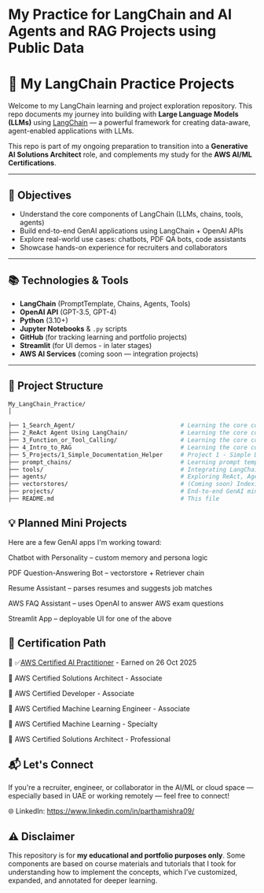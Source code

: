 # My Practice for LangChain and AI Agents and RAG Projects using Public Data

# 🧠 My LangChain Practice Projects

Welcome to my LangChain learning and project exploration repository. This repo documents my journey into building with **Large Language Models (LLMs)** using [LangChain](https://www.langchain.com/) — a powerful framework for creating data-aware, agent-enabled applications with LLMs.

This repo is part of my ongoing preparation to transition into a **Generative AI Solutions Architect** role, and complements my study for the **AWS AI/ML Certifications**.

---

## 🚀 Objectives

- Understand the core components of LangChain (LLMs, chains, tools, agents)
- Build end-to-end GenAI applications using LangChain + OpenAI APIs
- Explore real-world use cases: chatbots, PDF QA bots, code assistants
- Showcase hands-on experience for recruiters and collaborators

---

## 📚 Technologies & Tools

- **LangChain** (PromptTemplate, Chains, Agents, Tools)
- **OpenAI API** (GPT-3.5, GPT-4)
- **Python** (3.10+)
- **Jupyter Notebooks** & `.py` scripts
- **GitHub** (for tracking learning and portfolio projects)
- **Streamlit** (for UI demos - in later stages)
- **AWS AI Services** (coming soon — integration projects)

---

## 🧩 Project Structure

```bash
My_LangChain_Practice/ 
│

├── 1_Search_Agent/                              # Learning the core concepts of LangChain by building a simple search agent
├── 2_ReAct Agent Using LangChain/               # Learning the core concepts of a ReAct Agent by try to build it from scratch using LangChain
├── 3_Function_or_Tool_Calling/                  # Learning the core concepts of Function/Tool Calling using LangChain
├── 4_Intro_to_RAG                               # Learning the core concepts of Retrieval Augmented Generation (RAG) using LangChain and Pinecone VectorStore
├── 5_Projects/1_Simple_Documentation_Helper     # Project 1 - Simple Documentation Helper. It is a Streamlit UI based RAG application which uses Pinecone for VectorStore (no memory for future Questioning)
├── prompt_chains/                               # Learning prompt templates and chains
├── tools/                                       # Integrating LangChain tools (calculator, search, etc.)
├── agents/                                      # Exploring ReAct, AgentExecutor, Tool usage
├── vectorstores/                                # (Coming soon) Indexing PDFs / Docs with FAISS
├── projects/                                    # End-to-end GenAI mini-apps
├── README.md                                    # This file
```

## 💡 **Planned Mini Projects**

Here are a few GenAI apps I'm working toward:

Chatbot with Personality – custom memory and persona logic

PDF Question-Answering Bot – vectorstore + Retriever chain

Resume Assistant – parses resumes and suggests job matches

AWS FAQ Assistant – uses OpenAI to answer AWS exam questions

Streamlit App – deployable UI for one of the above

## 📜 **Certification Path**


📖 ✅[AWS Certified AI Practitioner](https://www.credly.com/badges/453fa0f4-f71b-49fc-a64a-285f5f5b6459/public_url) - Earned on 26 Oct 2025

📖 AWS Certified Solutions Architect - Associate

📖 AWS Certified Developer - Associate 

📖 AWS Certified Machine Learning Engineer - Associate

📖 AWS Certified Machine Learning - Specialty

📖 AWS Certified Solutions Architect - Professional

## 📬 **Let's Connect**

If you're a recruiter, engineer, or collaborator in the AI/ML or cloud space — especially based in UAE or working remotely — feel free to connect!

🌐 LinkedIn: https://www.linkedin.com/in/parthamishra09/
 


## ⚠️ Disclaimer

This repository is for **my educational and portfolio purposes only**. Some components are based on course materials and tutorials that I took for understanding how to implement the concepts, which I’ve customized, expanded, and annotated for deeper learning.
